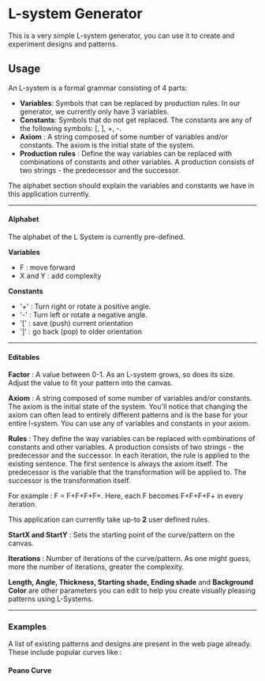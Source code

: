 # L-system Generator

This is a very simple L-system generator, you can use it to create and experiment designs and patterns.

## Usage

An L-system is a formal grammar consisting of 4 parts:

- **Variables**: Symbols that can be replaced by production rules. In our generator, we currently only have 3 variables.
- **Constants**: Symbols that do not get replaced. The constants are any of the following symbols: [, ], +, -.
- **Axiom** : A string composed of some number of variables and/or constants. The axiom is the initial state of the system.
- **Production rules** : Define the way variables can be replaced with combinations of constants and other variables. A production consists of two strings - the predecessor and the successor.

The alphabet section should explain the variables and constants we have in this application currently.

----

#### Alphabet
The alphabet of the L System is currently pre-defined. 

**Variables**
- F : move forward
- X and Y : add complexity

**Constants**
- '+' : Turn right or rotate a positive angle.
- '-' : Turn left or rotate a negative angle.
- '[' : save (push) current orientation
- ']' : go back (pop) to older orientation

-------
#### Editables
       
**Factor** : 
A value between 0-1. As an L-system grows, so does its size. Adjust the value to fit your pattern into the canvas.

**Axiom** :
A string composed of some number of variables and/or constants. The axiom is the initial state of the system. You'll notice that changing the axiom can often lead to  entirely different patterns and is the base for your entire l-system. You can use any of variables and constants in your axiom.

**Rules** :
They define the way variables can be replaced with combinations of constants and other variables. A production consists of two strings - the predecessor and the successor. 
In each iteration, the rule is applied to the existing sentence. The first sentence is always the axiom itself.
The predecessor is the variable that the transformation will be applied to. The successor is the transformation itself.

For example : F = F+F+F+F+. Here, each F becomes F+F+F+F+ in every iteration.

This application can currently take up-to **2** user defined rules.

**StartX and StartY** :
Sets the starting point of the curve/pattern on the canvas.

**Iterations** :
Number of iterations of the curve/pattern. As one might guess, more the number of iterations, greater the complexity. 

**Length, Angle, Thickness, Starting shade, Ending shade** and **Background Color** are other parameters you can edit to help you create visually pleasing patterns using L-Systems.

----

### Examples

A list of existing patterns and designs are present in the web page already. These include popular curves like :

#### Peano Curve

